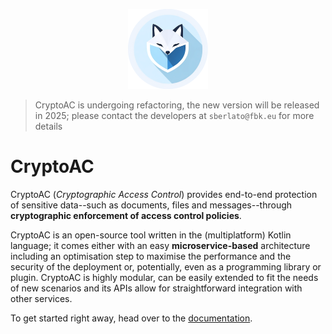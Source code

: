 <p align="center">
  <img src="./docs/source/CryptoAC.png" width="128" height="128" />
</p>

> CryptoAC is undergoing refactoring, the new version will be released in 2025; please contact the developers at `sberlato@fbk.eu` for more details

# CryptoAC

CryptoAC (*Cryptographic Access Control*) provides end-to-end protection of sensitive data--such as documents, files and messages--through **cryptographic enforcement of access control policies**.

CryptoAC is an open-source tool written in the (multiplatform) Kotlin language; it comes either with an easy **microservice-based** architecture including an optimisation step to maximise the performance and the security of the deployment or, potentially, even as a programming library or plugin. CryptoAC is highly modular, can be easily extended to fit the needs of new scenarios and its APIs allow for straightforward integration with other services.

To get started right away, head over to the [documentation](https://cryptoac.readthedocs.io/en/latest/).
